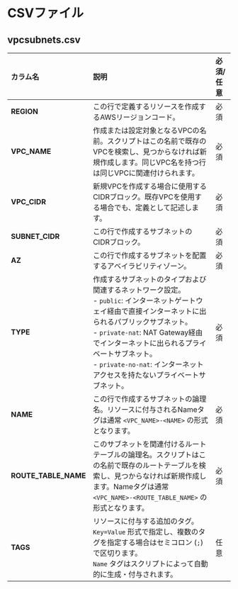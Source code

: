 # CSVファイル  
## vpcsubnets.csv  
| カラム名             | 説明                                                                                                                                                              | 必須/任意 |
| :------------------- | :---------------------------------------------------------------------------------------------------------------------------------------------------------------- | :-------- |
| **REGION** | この行で定義するリソースを作成するAWSリージョンコード。                                                                                                             | 必須      |
| **VPC_NAME** | 作成または設定対象となるVPCの名前。スクリプトはこの名前で既存のVPCを検索し、見つからなければ新規作成します。同じVPC名を持つ行は同じVPCに関連付けられます。                     | 必須      |
| **VPC_CIDR** | 新規VPCを作成する場合に使用するCIDRブロック。既存VPCを使用する場合でも、定義として記述します。                                                                            | 必須      |
| **SUBNET_CIDR** | この行で作成するサブネットのCIDRブロック。                                                                                                                          | 必須      |
| **AZ** | この行で作成するサブネットを配置するアベイラビリティゾーン。                                                                                                          | 必須      |
| **TYPE** | 作成するサブネットのタイプおよび関連するネットワーク設定。<br/>- `public`: インターネットゲートウェイ経由で直接インターネットに出られるパブリックサブネット。<br/>- `private-nat`: NAT Gateway経由でインターネットに出られるプライベートサブネット。<br/>- `private-no-nat`: インターネットアクセスを持たないプライベートサブネット。 | 必須      |
| **NAME** | この行で作成するサブネットの論理名。リソースに付与されるNameタグは通常 `<VPC_NAME>-<NAME>` の形式となります。                                                                | 必須      |
| **ROUTE_TABLE_NAME** | このサブネットを関連付けるルートテーブルの論理名。スクリプトはこの名前で既存のルートテーブルを検索し、見つからなければ新規作成します。Nameタグは通常 `<VPC_NAME>-<ROUTE_TABLE_NAME>` の形式となります。 | 必須      |
| **TAGS** | リソースに付与する追加のタグ。`Key=Value` 形式で指定し、複数のタグを指定する場合はセミコロン (`;`) で区切ります。<br/>`Name` タグはスクリプトによって自動的に生成・付与されます。 | 任意      |
